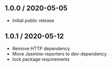 ## 1.0.0 / 2020-05-05

- Initial public release

## 1.0.1 / 2020-05-12

- Remove HTTP dependency
- Move Jasmine-reporters to dev-dependency
- lock package requirements
